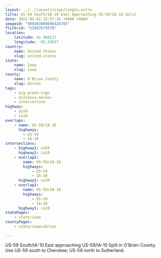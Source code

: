 ```yaml
---
layout: ../../layouts/sign/single.astro
title: US-59 South/IA-10 East Approaching US-59/IA-10 Split
date: 2022-05-01 15:57:34 +0000 +0000
imageid: "406403008696426783"
flickrid: "52082679370"
location:
    latitude: 42.968117
    longitude: -95.55017
country:
    name: United States
    slug: united-states
state:
    name: Iowa
    slug: iowa
county:
    name: O'Brien County
    slug: obrien
tags:
    - big-green-sign
    - distance-marker
    - intersection
highway:
    - us59
    - ia10
overlaps:
    - name: US-59/IA-10
      highways:
        - US-59
        - IA-10
intersections:
    - highway1: us59
      highway2: ia10
    - overlap2:
        name: US-59/IA-10
        highways:
            - US-59
            - IA-10
      highway1: us59
    - overlap2:
        name: US-59/IA-10
        highways:
            - US-59
            - IA-10
      highway1: ia10
statePages:
    - state/iowa
countyPages:
    - state/iowa/obrien

---
```

US-59 South/IA-10 East approaching US-59/IA-10 Split in O'Brien County.  Use US-59 south to Cherokee; US-59 north to Sutherland.